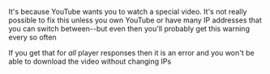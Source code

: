 It's because YouTube wants you to watch a special video. It's not really possible to fix this unless you own YouTube or have many IP addresses that you can switch between--but even then you'll probably get this warning every so often

If you get that for _all_ player responses then it is an error and you won't be able to download the video without changing IPs
